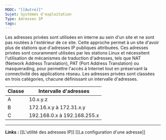 ```yaml
---
MOOC: "[[Autre]]"
Sujet: Systèmes d'exploitation
Type: Adresses IP
tags:
---
```

Les adresses privées sont utilisées en interne au sein d'un site et ne sont pas routées à l'extérieur de ce site. Cette approche permet à un site d'avoir plus de stations que d'adresses IP publiques attribuées. Ces adresses privées sont couramment utilisées par les stations Linux et nécessitent l'utilisation de mécanismes de traduction d'adresses, tels que NAT (Network Address Translation), PAT (Port Address Translation) ou masquerading, pour permettre l'accès à Internet tout en préservant la connectivité des applications réseau. Les adresses privées sont classées en trois catégories, chacune définissant un intervalle d'adresses.

| Classe | Intervalle d'adresses       |
| ------ | --------------------------- |
| A      | 10.x.y.z                    |
| B      | 172.16.x.y à 172.31.x.y     |
| C      | 192.168.0.x à 192.168.255.x | 

---
**Links :**
[[L'utilité des adresses IP]]
[[La configuration d'une adresse]]